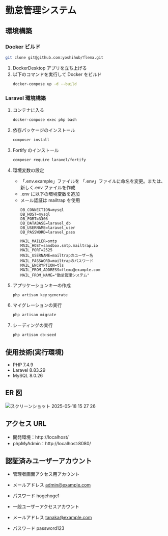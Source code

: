 # 勤怠管理システム

## 環境構築

### Docker ビルド

```bash
git clone git@github.com:yoshihub/flema.git
```

1. DockerDesktop アプリを立ち上げる
2. 以下のコマンドを実行して Docker をビルド
    ```bash
    docker-compose up -d --build
    ```

### Laravel 環境構築

1. コンテナに入る

    ```bash
    docker-compose exec php bash
    ```

2. 依存パッケージのインストール

    ```bash
    composer install
    ```
3. Fortify のインストール

   ```bash
   composer require laravel/fortify
   ``` 

4. 環境変数の設定

    - 「.env.example」ファイルを 「.env」ファイルに命名を変更。または、新しく.env ファイルを作成
    - .env に以下の環境変数を追加
    - メール認証は mailtrap を使用
        ```
        DB_CONNECTION=mysql
        DB_HOST=mysql
        DB_PORT=3306
        DB_DATABASE=laravel_db
        DB_USERNAME=laravel_user
        DB_PASSWORD=laravel_pass

        MAIL_MAILER=smtp
        MAIL_HOST=sandbox.smtp.mailtrap.io
        MAIL_PORT=2525
        MAIL_USERNAME=mailtrapのユーザー名
        MAIL_PASSWORD=mailtrapのパスワード
        MAIL_ENCRYPTION=tls
        MAIL_FROM_ADDRESS=flema@example.com
        MAIL_FROM_NAME="勤怠管理システム"
        ```

5. アプリケーションキーの作成

    ```bash
    php artisan key:generate
    ```

6. マイグレーションの実行

    ```bash
    php artisan migrate
    ```

7. シーディングの実行

    ```bash
    php artisan db:seed
    ```

## 使用技術(実行環境)

-   PHP 7.4.9
-   Laravel 8.83.29
-   MySQL 8.0.26

## ER 図
![スクリーンショット 2025-05-18 15 27 26](https://github.com/user-attachments/assets/d0815330-a10a-4c20-8cc3-bc51300d4e9c)



## アクセス URL

-   開発環境：http://localhost/
-   phpMyAdmin：http://localhost:8080/

## 認証済みユーザーアカウント
- 管理者画面アクセス用アカウント
- メールアドレス admin@example.com
- パスワード    hogehoge1

- 一般ユーザーアクセスアカウント
- メールアドレス tanaka@example.com
- パスワード    password123
